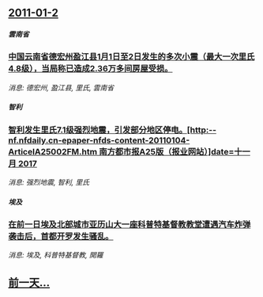 ## [2011-01-2](/news/2011/01/2/index.md)

##### 雲南省
### [中国云南省德宏州盈江县1月1日至2日发生的多次小震（最大一次里氏4.8级），当局称已造成2.36万多间房屋受损。](/news/2011/01/2/中国云南省德宏州盈江县1月1日至2日发生的多次小震-最大一次里氏48级-当局称已造成236万多间房屋受损.md)
_消息: 德宏州, 盈江县, 里氏, 雲南省_

##### 智利
### [智利发生里氏7.1级强烈地震，引发部分地区停电。[http:--nf.nfdaily.cn-epaper-nfds-content-20110104-ArticelA25002FM.htm 南方都市报A25版（报业网站）]date=十一月 2017 ](/news/2011/01/2/智利发生里氏71级强烈地震-引发部分地区停电-http-nfnfdailycn-epaper-nfds-co.md)
_消息: 强烈地震, 智利, 里氏_

##### 埃及
### [在前一日埃及北部城市亚历山大一座科普特基督教教堂遭遇汽车炸弹袭击后，首都开罗发生骚乱。](/news/2011/01/2/在前一日埃及北部城市亚历山大一座科普特基督教教堂遭遇汽车炸弹袭击后-首都开罗发生骚乱.md)
_消息: 埃及, 科普特基督教, 開羅_

## [前一天...](/news/2011/01/1/index.md)

